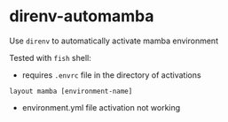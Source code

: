 # direnv-automamba

Use `direnv` to automatically activate mamba environment

Tested with `fish` shell:
* requires `.envrc` file in the directory of activations<br>
```
layout mamba [environment-name]
```
* environment.yml file activation not working